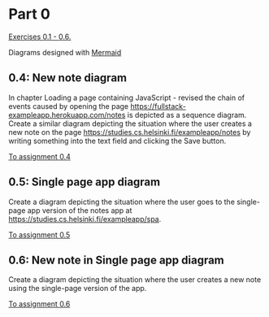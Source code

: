 # Part 0
[Exercises 0.1 - 0.6.](https://fullstackopen.com/en/part0/fundamentals_of_web_apps#exercises-0-1-0-6)

Diagrams designed with [Mermaid](https://github.com/mermaid-js/mermaid)

## 0.4: New note diagram
In chapter Loading a page containing JavaScript - revised the chain of events caused by opening the page https://fullstack-exampleapp.herokuapp.com/notes is depicted as a sequence diagram.
Create a similar diagram depicting the situation where the user creates a new note on the page https://studies.cs.helsinki.fi/exampleapp/notes by writing something into the text field and clicking the Save button.

[To assignment 0.4](0.4-New-note-diagram.md)

## 0.5: Single page app diagram
Create a diagram depicting the situation where the user goes to the single-page app version of the notes app at https://studies.cs.helsinki.fi/exampleapp/spa.

[To assignment 0.5](0.5-Single-page-app-diagram.md)

## 0.6: New note in Single page app diagram
Create a diagram depicting the situation where the user creates a new note using the single-page version of the app.

[To assignment 0.6](0.6-New-note-in-Single-page-app-diagram.md)

